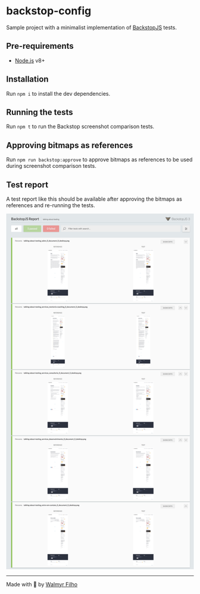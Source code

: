 # backstop-config

Sample project with a minimalist implementation of [BackstopJS](https://github.com/garris/BackstopJS) tests.

## Pre-requirements

- [Node.js](https://nodejs.org/) v8+

## Installation

Run `npm i` to install the dev dependencies.

## Running the tests

Run `npm t` to run the Backstop screenshot comparison tests.

## Approving bitmaps as references

Run `npm run backstop:approve` to approve bitmaps as references to be used during screenshot comparison tests.

## Test report

A test report like this should be available after approving the bitmaps as references and re-running the tests.

![BackstopJS html report](./backstopjs-report.png)

___

Made with 💚 by [Walmyr Filho](http://walmyr-filho.com)
